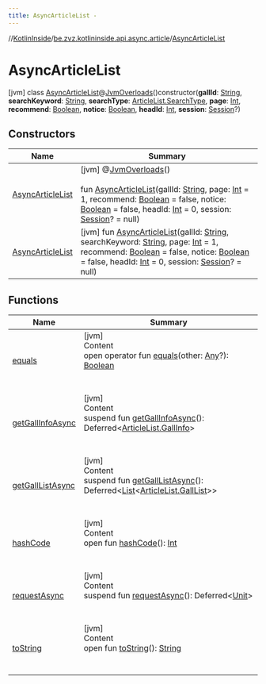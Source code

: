 ```yaml
---
title: AsyncArticleList -
---
```

//[KotlinInside](../../index.md)/[be.zvz.kotlininside.api.async.article](../index.md)/[AsyncArticleList](index.md)



# AsyncArticleList  
 [jvm] class [AsyncArticleList](index.md)@[JvmOverloads](https://kotlinlang.org/api/latest/jvm/stdlib/kotlin.jvm/-jvm-overloads/index.html)()constructor(**gallId**: [String](https://kotlinlang.org/api/latest/jvm/stdlib/kotlin/-string/index.html), **searchKeyword**: [String](https://kotlinlang.org/api/latest/jvm/stdlib/kotlin/-string/index.html), **searchType**: [ArticleList.SearchType](../../be.zvz.kotlininside.api.article/-article-list/-search-type/index.md), **page**: [Int](https://kotlinlang.org/api/latest/jvm/stdlib/kotlin/-int/index.html), **recommend**: [Boolean](https://kotlinlang.org/api/latest/jvm/stdlib/kotlin/-boolean/index.html), **notice**: [Boolean](https://kotlinlang.org/api/latest/jvm/stdlib/kotlin/-boolean/index.html), **headId**: [Int](https://kotlinlang.org/api/latest/jvm/stdlib/kotlin/-int/index.html), **session**: [Session](../../be.zvz.kotlininside.session/-session/index.md)?)   


## Constructors  
  
|  Name|  Summary| 
|---|---|
| <a name="be.zvz.kotlininside.api.async.article/AsyncArticleList/AsyncArticleList/#kotlin.String#kotlin.Int#kotlin.Boolean#kotlin.Boolean#kotlin.Int#be.zvz.kotlininside.session.Session?/PointingToDeclaration/"></a>[AsyncArticleList](-async-article-list.md)| <a name="be.zvz.kotlininside.api.async.article/AsyncArticleList/AsyncArticleList/#kotlin.String#kotlin.Int#kotlin.Boolean#kotlin.Boolean#kotlin.Int#be.zvz.kotlininside.session.Session?/PointingToDeclaration/"></a> [jvm] @[JvmOverloads](https://kotlinlang.org/api/latest/jvm/stdlib/kotlin.jvm/-jvm-overloads/index.html)()  <br>  <br>fun [AsyncArticleList](-async-article-list.md)(gallId: [String](https://kotlinlang.org/api/latest/jvm/stdlib/kotlin/-string/index.html), page: [Int](https://kotlinlang.org/api/latest/jvm/stdlib/kotlin/-int/index.html) = 1, recommend: [Boolean](https://kotlinlang.org/api/latest/jvm/stdlib/kotlin/-boolean/index.html) = false, notice: [Boolean](https://kotlinlang.org/api/latest/jvm/stdlib/kotlin/-boolean/index.html) = false, headId: [Int](https://kotlinlang.org/api/latest/jvm/stdlib/kotlin/-int/index.html) = 0, session: [Session](../../be.zvz.kotlininside.session/-session/index.md)? = null)   <br>
| <a name="be.zvz.kotlininside.api.async.article/AsyncArticleList/AsyncArticleList/#kotlin.String#kotlin.String#kotlin.Int#kotlin.Boolean#kotlin.Boolean#kotlin.Int#be.zvz.kotlininside.session.Session?/PointingToDeclaration/"></a>[AsyncArticleList](-async-article-list.md)| <a name="be.zvz.kotlininside.api.async.article/AsyncArticleList/AsyncArticleList/#kotlin.String#kotlin.String#kotlin.Int#kotlin.Boolean#kotlin.Boolean#kotlin.Int#be.zvz.kotlininside.session.Session?/PointingToDeclaration/"></a> [jvm] fun [AsyncArticleList](-async-article-list.md)(gallId: [String](https://kotlinlang.org/api/latest/jvm/stdlib/kotlin/-string/index.html), searchKeyword: [String](https://kotlinlang.org/api/latest/jvm/stdlib/kotlin/-string/index.html), page: [Int](https://kotlinlang.org/api/latest/jvm/stdlib/kotlin/-int/index.html) = 1, recommend: [Boolean](https://kotlinlang.org/api/latest/jvm/stdlib/kotlin/-boolean/index.html) = false, notice: [Boolean](https://kotlinlang.org/api/latest/jvm/stdlib/kotlin/-boolean/index.html) = false, headId: [Int](https://kotlinlang.org/api/latest/jvm/stdlib/kotlin/-int/index.html) = 0, session: [Session](../../be.zvz.kotlininside.session/-session/index.md)? = null)   <br>


## Functions  
  
|  Name|  Summary| 
|---|---|
| <a name="kotlin/Any/equals/#kotlin.Any?/PointingToDeclaration/"></a>[equals](../../be.zvz.kotlininside.utils/-string-util/-companion/index.md#%5Bkotlin%2FAny%2Fequals%2F%23kotlin.Any%3F%2FPointingToDeclaration%2F%5D%2FFunctions%2F-1231821796)| <a name="kotlin/Any/equals/#kotlin.Any?/PointingToDeclaration/"></a>[jvm]  <br>Content  <br>open operator fun [equals](../../be.zvz.kotlininside.utils/-string-util/-companion/index.md#%5Bkotlin%2FAny%2Fequals%2F%23kotlin.Any%3F%2FPointingToDeclaration%2F%5D%2FFunctions%2F-1231821796)(other: [Any](https://kotlinlang.org/api/latest/jvm/stdlib/kotlin/-any/index.html)?): [Boolean](https://kotlinlang.org/api/latest/jvm/stdlib/kotlin/-boolean/index.html)  <br><br><br>
| <a name="be.zvz.kotlininside.api.async.article/AsyncArticleList/getGallInfoAsync/#/PointingToDeclaration/"></a>[getGallInfoAsync](get-gall-info-async.md)| <a name="be.zvz.kotlininside.api.async.article/AsyncArticleList/getGallInfoAsync/#/PointingToDeclaration/"></a>[jvm]  <br>Content  <br>suspend fun [getGallInfoAsync](get-gall-info-async.md)(): Deferred<[ArticleList.GallInfo](../../be.zvz.kotlininside.api.article/-article-list/-gall-info/index.md)>  <br><br><br>
| <a name="be.zvz.kotlininside.api.async.article/AsyncArticleList/getGallListAsync/#/PointingToDeclaration/"></a>[getGallListAsync](get-gall-list-async.md)| <a name="be.zvz.kotlininside.api.async.article/AsyncArticleList/getGallListAsync/#/PointingToDeclaration/"></a>[jvm]  <br>Content  <br>suspend fun [getGallListAsync](get-gall-list-async.md)(): Deferred<[List](https://kotlinlang.org/api/latest/jvm/stdlib/kotlin.collections/-list/index.html)<[ArticleList.GallList](../../be.zvz.kotlininside.api.article/-article-list/-gall-list/index.md)>>  <br><br><br>
| <a name="kotlin/Any/hashCode/#/PointingToDeclaration/"></a>[hashCode](../../be.zvz.kotlininside.utils/-string-util/-companion/index.md#%5Bkotlin%2FAny%2FhashCode%2F%23%2FPointingToDeclaration%2F%5D%2FFunctions%2F-1231821796)| <a name="kotlin/Any/hashCode/#/PointingToDeclaration/"></a>[jvm]  <br>Content  <br>open fun [hashCode](../../be.zvz.kotlininside.utils/-string-util/-companion/index.md#%5Bkotlin%2FAny%2FhashCode%2F%23%2FPointingToDeclaration%2F%5D%2FFunctions%2F-1231821796)(): [Int](https://kotlinlang.org/api/latest/jvm/stdlib/kotlin/-int/index.html)  <br><br><br>
| <a name="be.zvz.kotlininside.api.async.article/AsyncArticleList/requestAsync/#/PointingToDeclaration/"></a>[requestAsync](request-async.md)| <a name="be.zvz.kotlininside.api.async.article/AsyncArticleList/requestAsync/#/PointingToDeclaration/"></a>[jvm]  <br>Content  <br>suspend fun [requestAsync](request-async.md)(): Deferred<[Unit](https://kotlinlang.org/api/latest/jvm/stdlib/kotlin/-unit/index.html)>  <br><br><br>
| <a name="kotlin/Any/toString/#/PointingToDeclaration/"></a>[toString](../../be.zvz.kotlininside.utils/-string-util/-companion/index.md#%5Bkotlin%2FAny%2FtoString%2F%23%2FPointingToDeclaration%2F%5D%2FFunctions%2F-1231821796)| <a name="kotlin/Any/toString/#/PointingToDeclaration/"></a>[jvm]  <br>Content  <br>open fun [toString](../../be.zvz.kotlininside.utils/-string-util/-companion/index.md#%5Bkotlin%2FAny%2FtoString%2F%23%2FPointingToDeclaration%2F%5D%2FFunctions%2F-1231821796)(): [String](https://kotlinlang.org/api/latest/jvm/stdlib/kotlin/-string/index.html)  <br><br><br>

